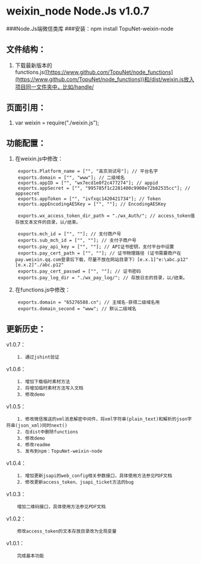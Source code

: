 # weixin_node Node.Js v1.0.7
###Node.Js端微信类库	
###安装：npm install TopuNet-weixin-node

文件结构：
-------------
1. 下载最新版本的functions.js([https://www.github.com/TopuNet/node_functions](https://www.github.com/TopuNet/node_functions))和/dist/weixin.js放入项目同一文件夹中，比如/handle/

页面引用：
-------------
1. var weixin = require("./weixin.js"); 

功能配置：
--------------

1. 在weixin.js中修改：

		exports.Platform_name = ["", "高京测试号"]; // 平台名字
		exports.domain = ["", "www"]; // 二级域名
		exports.appID = ["", "wx7ecd1e0f2c477274"]; // appid
		exports.appSecret = ["", "995785f1c2281400c9908e72b82535cc"]; // appsecret
		exports.appToken = ["", "ivfxqc1420421734"]; // Token
		exports.appEncodingAESKey = ["", ""]; // EncodingAESKey

		exports.wx_access_token_dir_path = "./wx_Auth/"; // access_token值存放文本文件的目录，以/结束。

		exports.mch_id = ["", ""]; // 支付商户号
		exports.sub_mch_id = ["", ""]; // 支付子商户号
		exports.pay_api_key = ["", ""]; // API证书密钥，支付平台中设置
		exports.pay_cert_path = ["", ""]; // 证书物理路径 (证书需要商户在pay.weixin.qq.com登录后下载，尽量不放在网站目录下）[e.x.1]"e:\abc.p12" [e.x.2]"./abc.p12"
		exports.pay_cert_passwd = ["", ""]; // 证书密码
		exports.pay_log_dir = "./wx_pay_log/"; // 存放日志的目录，以/结束。

2. 在functions.js中修改：

		exports.domain = "65276588.cn"; // 主域名-获得二级域名用
		exports.domain_second = "www"; // 默认二级域名


更新历史：
--------------
v1.0.7：
		
		1. 通过jshint验证

v1.0.6：
		
		1. 增加下载临时素材方法
		2. 将增加临时素材方法写入文档
		3. 修改demo

v1.0.5：

		1. 修改微信推送的xml消息解密中间件，将xml字符串(plain_text)和解析的json字符串(json_xml)同时next()
		2. 在dist中删除functions
		3. 修改demo
		4. 修改readme
		5. 发布到npm：TopuNet-weixin-node

v1.0.4：

		1. 增加更新jsapi的web_config相关参数接口，具体使用方法参见PDF文档
		2. 修改更新access_token、jsapi_ticket方法的bug


v1.0.3：

		增加二维码接口，具体使用方法参见PDF文档


v1.0.2：

		修改access_token的文本存放目录改为全局变量


v1.0.1：

		完成基本功能